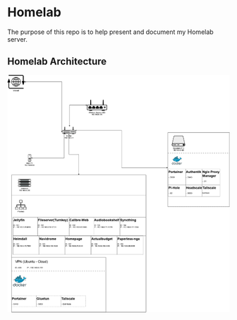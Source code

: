 # Homelab
The purpose of this repo is to help present and document my Homelab server. 

## Homelab Architecture
![Homelab Architecture](./Images/homelab-architecture.png)


